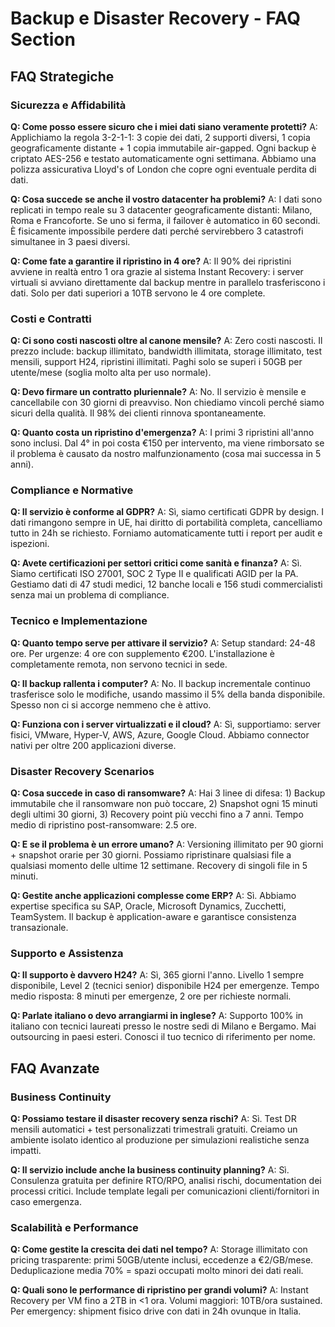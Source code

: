 # Backup e Disaster Recovery - FAQ Section

## FAQ Strategiche

### Sicurezza e Affidabilità

**Q: Come posso essere sicuro che i miei dati siano veramente protetti?**
A: Applichiamo la regola 3-2-1-1: 3 copie dei dati, 2 supporti diversi, 1 copia geograficamente distante + 1 copia immutabile air-gapped. Ogni backup è criptato AES-256 e testato automaticamente ogni settimana. Abbiamo una polizza assicurativa Lloyd's of London che copre ogni eventuale perdita di dati.

**Q: Cosa succede se anche il vostro datacenter ha problemi?**
A: I dati sono replicati in tempo reale su 3 datacenter geograficamente distanti: Milano, Roma e Francoforte. Se uno si ferma, il failover è automatico in 60 secondi. È fisicamente impossibile perdere dati perché servirebbero 3 catastrofi simultanee in 3 paesi diversi.

**Q: Come fate a garantire il ripristino in 4 ore?**
A: Il 90% dei ripristini avviene in realtà entro 1 ora grazie al sistema Instant Recovery: i server virtuali si avviano direttamente dal backup mentre in parallelo trasferiscono i dati. Solo per dati superiori a 10TB servono le 4 ore complete.

### Costi e Contratti

**Q: Ci sono costi nascosti oltre al canone mensile?**
A: Zero costi nascosti. Il prezzo include: backup illimitato, bandwidth illimitata, storage illimitato, test mensili, support H24, ripristini illimitati. Paghi solo se superi i 50GB per utente/mese (soglia molto alta per uso normale).

**Q: Devo firmare un contratto pluriennale?**
A: No. Il servizio è mensile e cancellabile con 30 giorni di preavviso. Non chiediamo vincoli perché siamo sicuri della qualità. Il 98% dei clienti rinnova spontaneamente.

**Q: Quanto costa un ripristino d'emergenza?**
A: I primi 3 ripristini all'anno sono inclusi. Dal 4° in poi costa €150 per intervento, ma viene rimborsato se il problema è causato da nostro malfunzionamento (cosa mai successa in 5 anni).

### Compliance e Normative

**Q: Il servizio è conforme al GDPR?**
A: Sì, siamo certificati GDPR by design. I dati rimangono sempre in UE, hai diritto di portabilità completa, cancelliamo tutto in 24h se richiesto. Forniamo automaticamente tutti i report per audit e ispezioni.

**Q: Avete certificazioni per settori critici come sanità e finanza?**
A: Sì. Siamo certificati ISO 27001, SOC 2 Type II e qualificati AGID per la PA. Gestiamo dati di 47 studi medici, 12 banche locali e 156 studi commercialisti senza mai un problema di compliance.

### Tecnico e Implementazione

**Q: Quanto tempo serve per attivare il servizio?**
A: Setup standard: 24-48 ore. Per urgenze: 4 ore con supplemento €200. L'installazione è completamente remota, non servono tecnici in sede.

**Q: Il backup rallenta i computer?**
A: No. Il backup incrementale continuo trasferisce solo le modifiche, usando massimo il 5% della banda disponibile. Spesso non ci si accorge nemmeno che è attivo.

**Q: Funziona con i server virtualizzati e il cloud?**
A: Sì, supportiamo: server fisici, VMware, Hyper-V, AWS, Azure, Google Cloud. Abbiamo connector nativi per oltre 200 applicazioni diverse.

### Disaster Recovery Scenarios

**Q: Cosa succede in caso di ransomware?**
A: Hai 3 linee di difesa: 1) Backup immutabile che il ransomware non può toccare, 2) Snapshot ogni 15 minuti degli ultimi 30 giorni, 3) Recovery point più vecchi fino a 7 anni. Tempo medio di ripristino post-ransomware: 2.5 ore.

**Q: E se il problema è un errore umano?**
A: Versioning illimitato per 90 giorni + snapshot orarie per 30 giorni. Possiamo ripristinare qualsiasi file a qualsiasi momento delle ultime 12 settimane. Recovery di singoli file in 5 minuti.

**Q: Gestite anche applicazioni complesse come ERP?**
A: Sì. Abbiamo expertise specifica su SAP, Oracle, Microsoft Dynamics, Zucchetti, TeamSystem. Il backup è application-aware e garantisce consistenza transazionale.

### Supporto e Assistenza

**Q: Il supporto è davvero H24?**
A: Sì, 365 giorni l'anno. Livello 1 sempre disponibile, Level 2 (tecnici senior) disponibile H24 per emergenze. Tempo medio risposta: 8 minuti per emergenze, 2 ore per richieste normali.

**Q: Parlate italiano o devo arrangiarmi in inglese?**
A: Supporto 100% in italiano con tecnici laureati presso le nostre sedi di Milano e Bergamo. Mai outsourcing in paesi esteri. Conosci il tuo tecnico di riferimento per nome.

## FAQ Avanzate

### Business Continuity

**Q: Possiamo testare il disaster recovery senza rischi?**
A: Sì. Test DR mensili automatici + test personalizzati trimestrali gratuiti. Creiamo un ambiente isolato identico al produzione per simulazioni realistiche senza impatti.

**Q: Il servizio include anche la business continuity planning?**
A: Sì. Consulenza gratuita per definire RTO/RPO, analisi rischi, documentation dei processi critici. Include template legali per comunicazioni clienti/fornitori in caso emergenza.

### Scalabilità e Performance

**Q: Come gestite la crescita dei dati nel tempo?**
A: Storage illimitato con pricing trasparente: primi 50GB/utente inclusi, eccedenze a €2/GB/mese. Deduplicazione media 70% = spazi occupati molto minori dei dati reali.

**Q: Quali sono le performance di ripristino per grandi volumi?**
A: Instant Recovery per VM fino a 2TB in <1 ora. Volumi maggiori: 10TB/ora sustained. Per emergency: shipment fisico drive con dati in 24h ovunque in Italia.